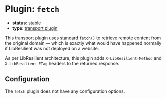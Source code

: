 # Plugin: `fetch`

- **status**: stable
- **type**: [transport plugin](../../docs/ARCHITECTURE.md#transport-plugins)

This transport plugin uses standard [`fetch()`](https://developer.mozilla.org/en-US/docs/Web/API/fetch) to retrieve remote content from the original domain — which is exactly what would have happened normally if LibResilient was not deployed on a website.

As per LibResilient architecture, this plugin adds `X-LibResilient-Method` and `X-LibResilient-ETag` headers to the returned response.

## Configuration

The `fetch` plugin does not have any configuration options.
